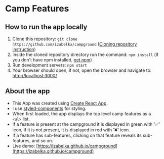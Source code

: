 # Camp Features


## How to run the app locally
1. Clone this repository: `git clone https://github.com/izabelka/campground` ([Cloning repository instruction](https://help.github.com/articles/cloning-a-repository/))
2. Inside the cloned repository directory run the command:
`npm install`
(if you don't have npm installed, [get npm](https://www.npmjs.com/get-npm))
3. Run development servers:
`npm start`
4. Your browser should open, if not, open the browser and navigate to: [http://localhost:3000/](http://localhost:3000/)

## About the app
- This App was created using [Create React App](https://github.com/facebookincubator/create-react-app).
- I use [styled-components](https://www.styled-components.com/) for styling.
- When first loaded, the app displays the top level camp features
as a `<ul>` list.
- If a feature is present at the campground it is displayed in green with '✅' icon,
if it is not present, it is displayed in red with '❌' icon.
- If a feature has sub-features, clicking on that feature reveals its sub-features, and so on.
- Live demo: [https://izabelka.github.io/campground](https://izabelka.github.io/campground)
